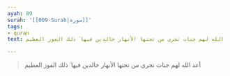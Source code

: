 ```yaml
---
ayah: 89
surah: '[[009-Surah|سورة]]'
tags:
- quran
text: أعد الله لهم جنات تجري من تحتها الأنهار خالدين فيها ۚ ذلك الفوز العظيم

---
```

> أعد الله لهم جنات تجري من تحتها الأنهار خالدين فيها ۚ ذلك الفوز العظيم
